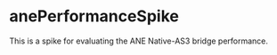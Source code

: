 anePerformanceSpike
===================

This is a spike for evaluating the ANE Native-AS3 bridge performance.

